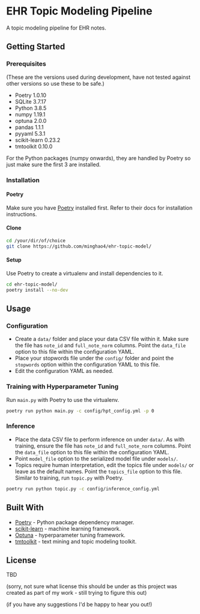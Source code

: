 # EHR Topic Modeling Pipeline
A topic modeling pipeline for EHR notes.

## Getting Started
### Prerequisites
(These are the versions used during development, have not tested against other versions so use these to be safe.)
* Poetry 1.0.10
* SQLite 3.7.17
* Python 3.8.5
* numpy 1.19.1
* optuna 2.0.0
* pandas 1.1.1
* pyyaml 5.3.1
* scikit-learn 0.23.2
* tmtoolkit 0.10.0

For the Python packages (numpy onwards), they are handled by Poetry so just make sure the first 3 are installed.

### Installation
#### Poetry
Make sure you have [Poetry](https://python-poetry.org/) installed first. Refer to their docs for installation instructions.

#### Clone
```sh
cd /your/dir/of/choice
git clone https://github.com/minghao4/ehr-topic-model/
```

#### Setup
Use Poetry to create a virtualenv and install dependencies to it.
```sh
cd ehr-topic-model/
poetry install --no-dev
```

## Usage
### Configuration
* Create a `data/` folder and place your data CSV file within it. Make sure the file has `note_id` and `full_note_norm` columns. Point the `data_file` option to this file within the configuration YAML.
* Place your stopwords file under the `config/` folder and point the `stopwords` option within the configuration YAML to this file.
* Edit the configuration YAML as needed.

### Training with Hyperparameter Tuning
Run `main.py` with Poetry to use the virtualenv.
```sh
poetry run python main.py -c config/hpt_config.yml -p 0
```

### Inference
* Place the data CSV file to perform inference on under `data/`. As with training, ensure the file has `note_id` and `full_note_norm` columns. Point the `data_file` option to this file within the configuration YAML.
* Point `model_file` option to the serialized model file under `models/`.
* Topics require human interpretation, edit the topics file under `models/` or leave as the default names. Point the `topics_file` option to this file.
Similar to training, run `topic.py` with Poetry.
```sh
poetry run python topic.py -c config/inference_config.yml
```

## Built With
* [Poetry](https://python-poetry.org) - Python package dependency manager.
* [scikit-learn](https://scikit-learn.org/stable/) - machine learning framework.
* [Optuna](https://optuna.org/) - hyperparameter tuning framework.
* [tmtoolkit](https://github.com/WZBSocialScienceCenter/tmtoolkit) - text mining and topic modeling toolkit.

## License
TBD

(sorry, not sure what license this should be under as this project was created as part of my work - still trying to figure this out)

(if you have any suggestions I'd be happy to hear you out!)
